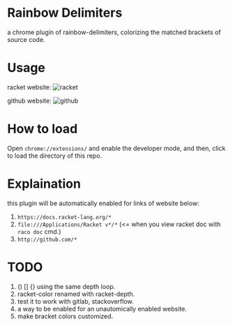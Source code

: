 # Rainbow Delimiters
a chrome plugin of rainbow-delimiters, colorizing the matched brackets of source code.


# Usage
racket website:
![racket](https://raw.githubusercontent.com/yanyingwang/rainbow-delimiters/main/screenshot/docs-racket-lang-org.gif)

github website:
![github](https://raw.githubusercontent.com/yanyingwang/rainbow-delimiters/main/screenshot/github-com.gif)


# How to load
Open `chrome://extensions/` and enable the developer mode, and then, click to load the directory of this repo.


# Explaination
this plugin will be automatically enabled for links of website below:
1. `https://docs.racket-lang.org/*`
2. `file:///Applications/Racket v*/*` (<= when you view racket doc with `raco doc` cmd.)
3. `http://github.com/*`

# TODO
1. () [] {} using the same depth loop.
2. racket-color renamed with racket-depth.
3. test it to work with gitlab, stackoverflow.
4. a way to be enabled for an unautomically enabled website.
5. make bracket colors customized.